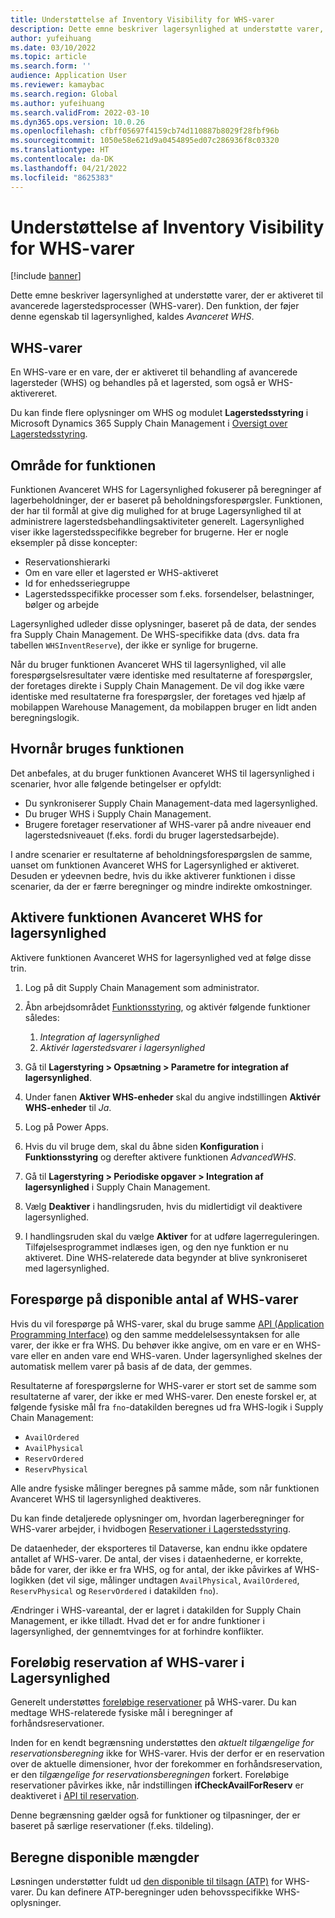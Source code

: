 ```yaml
---
title: Understøttelse af Inventory Visibility for WHS-varer
description: Dette emne beskriver lagersynlighed at understøtte varer, der er aktiveret til avancerede lagerstedsprocesser (WHS-varer).
author: yufeihuang
ms.date: 03/10/2022
ms.topic: article
ms.search.form: ''
audience: Application User
ms.reviewer: kamaybac
ms.search.region: Global
ms.author: yufeihuang
ms.search.validFrom: 2022-03-10
ms.dyn365.ops.version: 10.0.26
ms.openlocfilehash: cfbff05697f4159cb74d110887b8029f28fbf96b
ms.sourcegitcommit: 1050e58e621d9a0454895ed07c286936f8c03320
ms.translationtype: HT
ms.contentlocale: da-DK
ms.lasthandoff: 04/21/2022
ms.locfileid: "8625383"
---
```

# <a name="inventory-visibility-support-for-whs-items"></a>Understøttelse af Inventory Visibility for WHS-varer

[!include [banner](../includes/banner.md)]

Dette emne beskriver lagersynlighed at understøtte varer, der er aktiveret til avancerede lagerstedsprocesser (WHS-varer). Den funktion, der føjer denne egenskab til lagersynlighed, kaldes *Avanceret WHS*.

## <a name="whs-items"></a>WHS-varer

En WHS-vare er en vare, der er aktiveret til behandling af avancerede lagersteder (WHS) og behandles på et lagersted, som også er WHS-aktivereret.

Du kan finde flere oplysninger om WHS og modulet **Lagerstedsstyring** i Microsoft Dynamics 365 Supply Chain Management i [Oversigt over Lagerstedsstyring](../warehousing/warehouse-management-overview.md).

## <a name="scope-of-the-feature"></a>Område for funktionen

Funktionen Avanceret WHS for Lagersynlighed fokuserer på beregninger af lagerbeholdninger, der er baseret på beholdningsforespørgsler. Funktionen, der har til formål at give dig mulighed for at bruge Lagersynlighed til at administrere lagerstedsbehandlingsaktiviteter generelt. Lagersynlighed viser ikke lagerstedsspecifikke begreber for brugerne. Her er nogle eksempler på disse koncepter:

- Reservationshierarki
- Om en vare eller et lagersted er WHS-aktiveret
- Id for enhedsseriegruppe
- Lagerstedsspecifikke processer som f.eks. forsendelser, belastninger, bølger og arbejde

Lagersynlighed udleder disse oplysninger, baseret på de data, der sendes fra Supply Chain Management. De WHS-specifikke data (dvs. data fra tabellen `WHSInventReserve`), der ikke er synlige for brugerne.

Når du bruger funktionen Avanceret WHS til lagersynlighed, vil alle forespørgselsresultater være identiske med resultaterne af forespørgsler, der foretages direkte i Supply Chain Management. De vil dog ikke være identiske med resultaterne fra forespørgsler, der foretages ved hjælp af mobilappen Warehouse Management, da mobilappen bruger en lidt anden beregningslogik.

## <a name="when-to-use-the-feature"></a>Hvornår bruges funktionen

Det anbefales, at du bruger funktionen Avanceret WHS til lagersynlighed i scenarier, hvor alle følgende betingelser er opfyldt:

- Du synkroniserer Supply Chain Management-data med lagersynlighed.
- Du bruger WHS i Supply Chain Management.
- Brugere foretager reservationer af WHS-varer på andre niveauer end lagerstedsniveauet (f.eks. fordi du bruger lagerstedsarbejde).

I andre scenarier er resultaterne af beholdningsforespørgslen de samme, uanset om funktionen Avanceret WHS for Lagersynlighed er aktiveret. Desuden er ydeevnen bedre, hvis du ikke aktiverer funktionen i disse scenarier, da der er færre beregninger og mindre indirekte omkostninger.

## <a name="enable-the-advanced-whs-feature-for-inventory-visibility"></a>Aktivere funktionen Avanceret WHS for lagersynlighed

Aktivere funktionen Avanceret WHS for lagersynlighed ved at følge disse trin.

1. Log på dit Supply Chain Management som administrator.
1. Åbn arbejdsområdet [Funktionsstyring](../../fin-ops-core/fin-ops/get-started/feature-management/feature-management-overview.md), og aktivér følgende funktioner således:

    1. *Integration af lagersynlighed*
    1. *Aktivér lagerstedsvarer i lagersynlighed*

1. Gå til **Lagerstyring \> Opsætning \> Parametre for integration af lagersynlighed**.
1. Under fanen **Aktiver WHS-enheder** skal du angive indstillingen **Aktivér WHS-enheder** til *Ja*.
1. Log på Power Apps.
1. Hvis du vil bruge dem, skal du åbne siden **Konfiguration** i **Funktionsstyring** og derefter aktivere funktionen *AdvancedWHS*.
1. Gå til **Lagerstyring \> Periodiske opgaver \> Integration af lagersynlighed** i Supply Chain Management.
1. Vælg **Deaktiver** i handlingsruden, hvis du midlertidigt vil deaktivere lagersynlighed.
1. I handlingsruden skal du vælge **Aktiver** for at udføre lagerreguleringen. Tilføjelsesprogrammet indlæses igen, og den nye funktion er nu aktiveret. Dine WHS-relaterede data begynder at blive synkroniseret med lagersynlighed.

## <a name="query-on-hand-quantities-of-whs-items"></a>Forespørge på disponible antal af WHS-varer

Hvis du vil forespørge på WHS-varer, skal du bruge samme [API (Application Programming Interface)](inventory-visibility-api.md) og den samme meddelelsessyntaksen for alle varer, der ikke er fra WHS. Du behøver ikke angive, om en vare er en WHS-vare eller en anden vare end WHS-varen. Under lagersynlighed skelnes der automatisk mellem varer på basis af de data, der gemmes.

Resultaterne af forespørgslerne for WHS-varer er stort set de samme som resultaterne af varer, der ikke er med WHS-varer. Den eneste forskel er, at følgende fysiske mål fra `fno`-datakilden beregnes ud fra WHS-logik i Supply Chain Management:

- `AvailOrdered`
- `AvailPhysical`
- `ReservOrdered`
- `ReservPhysical`

Alle andre fysiske målinger beregnes på samme måde, som når funktionen Avanceret WHS til lagersynlighed deaktiveres.

Du kan finde detaljerede oplysninger om, hvordan lagerberegninger for WHS-varer arbejder, i hvidbogen [Reservationer i Lagerstedsstyring](https://www.microsoft.com/download/details.aspx?id=43284).

De dataenheder, der eksporteres til Dataverse, kan endnu ikke opdatere antallet af WHS-varer. De antal, der vises i dataenhederne, er korrekte, både for varer, der ikke er fra WHS, og for antal, der ikke påvirkes af WHS-logikken (det vil sige, målinger undtagen `AvailPhysical`, `AvailOrdered`, `ReservPhysical` og `ReservOrdered` i datakilden `fno`).

Ændringer i WHS-vareantal, der er lagret i datakilden for Supply Chain Management, er ikke tilladt. Hvad det er for andre funktioner i lagersynlighed, der gennemtvinges for at forhindre konflikter.

## <a name="soft-reservations-on-whs-items-in-inventory-visibility"></a>Foreløbig reservation af WHS-varer i Lagersynlighed

Generelt understøttes [foreløbige reservationer](inventory-visibility-reservations.md) på WHS-varer. Du kan medtage WHS-relaterede fysiske mål i beregninger af forhåndsreservationer. 

Inden for en kendt begrænsning understøttes den *aktuelt tilgængelige for reservationsberegning* ikke for WHS-varer. Hvis der derfor er en reservation over de aktuelle dimensioner, hvor der forekommer en forhåndsreservation, er den *tilgængelige for reservationsberegningen* forkert. Foreløbige reservationer påvirkes ikke, når indstillingen **ifCheckAvailForReserv** er deaktiveret i [API til reservation](inventory-visibility-api.md#create-one-reservation-event).

Denne begrænsning gælder også for funktioner og tilpasninger, der er baseret på særlige reservationer (f.eks. tildeling).

## <a name="calculate-available-to-promise-quantities"></a>Beregne disponible mængder

Løsningen understøtter fuldt ud [den disponible til tilsagn (ATP)](inventory-visibility-available-to-promise.md) for WHS-varer. Du kan definere ATP-beregninger uden behovsspecifikke WHS-oplysninger.

